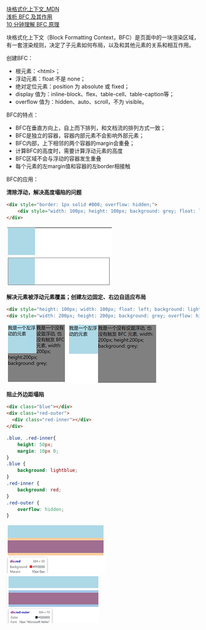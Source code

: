 [块格式化上下文_MDN](https://developer.mozilla.org/zh-CN/docs/Web/Guide/CSS/Block_formatting_context)  
[浅析 BFC 及其作用](https://blog.csdn.net/riddle1981/article/details/52126522)  
[10 分钟理解 BFC 原理](https://zhuanlan.zhihu.com/p/25321647)

块格式化上下文（Block Formatting Context，BFC）是页面中的一块渲染区域，有一套渲染规则，决定了子元素如何布局，以及和其他元素的关系和相互作⽤。

创建BFC：

- 根元素：\<html>；
- 浮动元素：float 不是 none；
- 绝对定位元素：position 为 absolute 或 fixed；
- display 值为：inline-block、flex、table-cell、table-caption等；
- overflow 值为：hidden、auto、scroll，不为 visible。

BFC的特点：

- BFC在垂直方向上，自上而下排列，和文档流的排列方式一致；
- BFC是独立的容器，容器内部元素不会影响外部元素；
- BFC内部，上下相邻的两个容器的margin会重叠；
- 计算BFC的高度时，需要计算浮动元素的高度
- BFC区域不会与浮动的容器发生重叠
- 每个元素的左margin值和容器的左border相接触

BFC的应用：

**清除浮动，解决高度塌陷的问题**
```html
<div style="border: 1px solid #000; overflow: hidden;">
	<div style="width: 100px; height: 100px; background: grey; float: left;"></div>
</div>
```
![image.png](./images/BFC-1-1.png)  ![image.png](./images/BFC-1-2.png)  

**解决元素被浮动元素覆盖；创建左边固定、右边自适应布局**
```html
<div style="height: 100px; width: 100px; float: left; background: lightblue;">我是一个左浮动的元素</div>
<div style="width: 200px; height: 200px; background: grey; overflow: hidden;">我是一个没有设置浮动, 也没有触发 BFC 元素, width: 200px; height:200px; background: grey;</div>
```
![image.png](./images/BFC-2-1.png)  ![image.png](./images/BFC-2-2.png)  

**阻止外边距塌陷**
```html
<div class="blue"></div>
<div class="red-outer">
  <div class="red-inner"></div>
</div>
```
```css
.blue, .red-inner{
    height: 50px;
    margin: 10px 0;
}
.blue {
    background: lightblue;
}
.red-inner {
    background: red;
}
.red-outer {
    overflow: hidden;
}
```
![image.png](./images/BFC-3-1.png)  ![image.png](./images/BFC-3-2.png)
